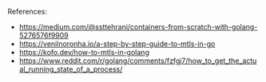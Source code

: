 References:

* https://medium.com/@ssttehrani/containers-from-scratch-with-golang-5276576f9909
* https://venilnoronha.io/a-step-by-step-guide-to-mtls-in-go
* https://kofo.dev/how-to-mtls-in-golang
* https://www.reddit.com/r/golang/comments/fzfgj7/how_to_get_the_actual_running_state_of_a_process/